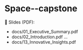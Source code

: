 # Space--capstone
📄 Slides (PDF):
- docs/01_Executive_Summary.pdf
- docs/02_Introduction.pdf
...
- docs/13_Innovative_Insights.pdf
